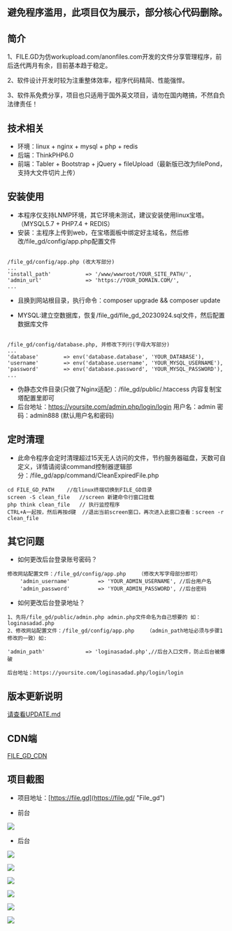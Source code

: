 ## 避免程序滥用，此项目仅为展示，部分核心代码删除。



## 简介

1、FILE.GD为仿workupload.com/anonfiles.com开发的文件分享管理程序，前后迭代两月有余，目前基本趋于稳定。

2、软件设计开发时较为注重整体效率，程序代码精简、性能强悍。

3、软件系免费分享，项目也只适用于国外英文项目，请勿在国内瞎搞，不然自负法律责任！  
  



## 技术相关

* 环境：linux + nginx + mysql + php + redis
* 后端：ThinkPHP6.0
* 前端：Tabler + Bootstrap + jQuery + fileUpload（最新版已改为filePond，支持大文件切片上传）

## 安装使用

* 本程序仅支持LNMP环境，其它环境未测试，建议安装使用linux宝塔。（MYSQL5.7 + PHP7.4 + REDIS）
* 安装：主程序上传到web，在宝塔面板中绑定好主域名，然后修改/file_gd/config/app.php配置文件 

~~~

/file_gd/config/app.php (改大写部分)
...
'install_path'           => '/www/wwwroot/YOUR_SITE_PATH/',  
'admin_url'              => 'https://YOUR_DOMAIN.COM/', 
...
~~~

* 且换到网站根目录，执行命令：composer upgrade && composer update






* MYSQL:建立空数据库，恢复/file_gd/file_gd_20230924.sql文件，然后配置数据库文件
~~~

/file_gd/config/database.php, 并修改下列行(字母大写部分)
...
'database'        => env('database.database', 'YOUR_DATABASE'),
'username'        => env('database.username', 'YOUR_MYSQL_USERNAME'),
'password'        => env('database.password', 'YOUR_MYSQL_PASSWORD'),
...
~~~

* 伪静态文件目录(只做了Nginx适配)：/file_gd/public/.htaccess  内容复制宝塔配置里即可
* 后台地址：https://yoursite.com/admin.php/login/login  用户名：admin  密码：admin888 (默认用户名和密码)

## 定时清理

* 此命令程序会定时清理超过15天无人访问的文件，节约服务器磁盘，天数可自定义，详情请阅读command控制器逻辑部分：/file_gd/app/command/CleanExpiredFile.php

~~~
cd FILE_GD_PATH    //在linux终端切换到FILE_GD目录
screen -S clean_file   //screen 新建命令行窗口挂载
php think clean_file   // 执行监控程序
CTRL+A一起按，然后再按d键  //退出当前screen窗口，再次进入此窗口查看：screen -r clean_file
~~~


## 其它问题

* 如何更改后台登录账号密码？
~~~
修改网站配置文件：/file_gd/config/app.php    （修改大写字母部分即可）
    'admin_username'         => 'YOUR_ADMIN_USERNAME', //后台用户名
    'admin_password'         => 'YOUR_ADMIN_PASSWORD', //后台密码
~~~


* 如何更改后台登录地址？
~~~
1、先将/file_gd/public/admin.php admin.php文件命名为自己想要的 如：loginasadad.php
2、修改网站配置文件：/file_gd/config/app.php    （admin_path地址必须与步骤1修改的一致）如:

'admin_path'             => 'loginasadad.php',//后台入口文件，防止后台被爆破

后台地址：https://yoursite.com/loginasadad.php/login/login
~~~

## 版本更新说明

[请查看UPDATE.md](https://github.com/PHPCODE123/file_gd/blob/master/UPDATE.md "UPDATE")






## CDN端
[FILE_GD_CDN](https://github.com/PHPCODE123/file_gd_cdn "FILE_GD_CDN")


## 项目截图
* 项目地址：[https://file.gd](https://file.gd/ "File_gd")  

* 前台    

![](/public/static/images/index.gif)   


* 后台  

![](/public/static/images/4.png)  

![](/public/static/images/8.png)  

![](/public/static/images/9.png)  

![](/public/static/images/5.png)  

![](/public/static/images/6.png)  

![](/public/static/images/7.png)

